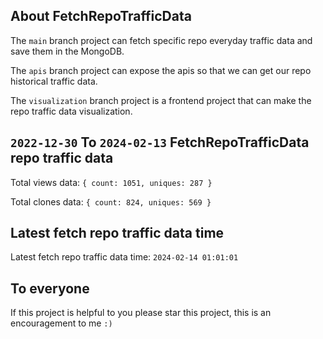 ## About FetchRepoTrafficData

The `main` branch project can fetch specific repo everyday traffic data and save them in the MongoDB.

The `apis` branch project can expose the apis so that we can get our repo historical traffic data.

The `visualization` branch project is a frontend project that can make the repo traffic data visualization.

## `2022-12-30` To `2024-02-13` FetchRepoTrafficData repo traffic data

Total views data: `{ count: 1051, uniques: 287 }`

Total clones data: `{ count: 824, uniques: 569 }`

## Latest fetch repo traffic data time

Latest fetch repo traffic data time: `2024-02-14 01:01:01`

## To everyone

If this project is helpful to you please star this project, this is an encouragement to me `:)`



